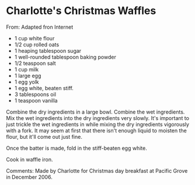 # Charlotte's Christmas Waffles
From: Adapted fron Internet

* 1 cup white flour
* 1/2 cup rolled oats
* 1 heaping tablespoon sugar
* 1 well-rounded tablespoon baking powder
* 1/2 teaspoon salt
* 1 cup milk
* 1 large egg
* 1 egg yolk
* 1 egg white, beaten stiff.
* 3 tablespoons oil
* 1 teaspoon vanilla

Combine the dry ingredients in a large bowl. Combine the wet ingredients. Mix the wet ingredients into the dry ingredients very slowly. It's important to just trickle the wet ingredients in while mixing the dry ingredients vigorously with a fork. It may seem at first that there isn't enough liquid to moisten the flour, but it'll come out just fine.

Once the batter is made, fold in the stiff-beaten egg white.

Cook in waffle iron.

Comments: Made by Charlotte for Christmas day breakfast at Pacific Grove in December 2006.

